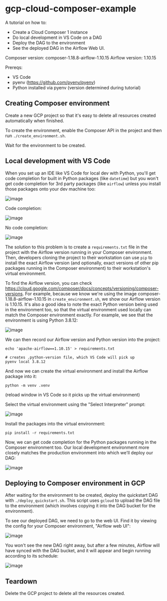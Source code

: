 # gcp-cloud-composer-example

A tutorial on how to:

- Create a Cloud Composer 1 instance
- Do local development in VS Code on a DAG
- Deploy the DAG to the environment
- See the deployed DAG in the Airflow Web UI.

Composer version: composer-1.18.8-airflow-1.10.15
Airflow version: 1.10.15

Prereqs:

- VS Code
- pyenv (https://github.com/pyenv/pyenv)
- Python installed via pyenv (version determined during tutorial)

## Creating Composer environment

Create a new GCP project so that it's easy to delete all resources created automatically when finished.

To create the environment, enable the Composer API in the project and then run `./create_environment.sh`.

Wait for the environment to be created.

## Local development with VS Code

When you set up an IDE like VS Code for local dev with Python, you'll get code completion for built in Python packages (like `datetime`) but you won't get code completion for 3rd party packages (like `airflow`) unless you install those packages onto your dev machine too:

![image](https://user-images.githubusercontent.com/7719209/169361891-4b797de6-5f59-429c-ba80-b3cd7a5b83d3.png)

Code completion:

![image](https://user-images.githubusercontent.com/7719209/169361941-5d8958e7-bee5-4e44-afe9-4a3479ea7624.png)

No code completion:

![image](https://user-images.githubusercontent.com/7719209/169362006-4f5a61d6-0fb6-45b0-a8e9-904ff9bbbf46.png)

The solution to this problem is to create a `requirements.txt` file in the project with the Airflow version running in your Composer environment. Then, developers cloning the project to their workstation can use `pip` to install the exact Airflow version (and optionally, exact versions of other pip packages running in the Composer environment) to their workstation's virtual environment.

To find the Airflow version, you can check https://cloud.google.com/composer/docs/concepts/versioning/composer-versions. For example, because we know we're using the image composer-1.18.8-airflow-1.10.15 in `create_environment.sh`, we show our Airflow version is 1.10.15. It's also a good idea to note the exact Python version being used in the environment too, so that the virtual environment used locally can match the Composer environment exactly. For example, we see that the environment is using Python 3.8.12:

![image](https://user-images.githubusercontent.com/7719209/169362675-4b4ff555-1bba-44d2-888e-2a7ef4646b18.png)

We can then record our Airflow version and Python version into the project:

```
echo 'apache-airflow==1.10.15' > requirements.txt
```

```
# creates .python-version file, which VS Code will pick up
pyenv local 3.8.12
```

And now we can create the virtual environment and install the Airflow package into it:

```
python -m venv .venv
```

(reload window in VS Code so it picks up the virtual environment)

Select the virtual environment using the "Select Interpreter" prompt:

![image](https://user-images.githubusercontent.com/7719209/169363120-10f31468-a9a4-40d7-9e19-61547081c730.png)

Install the packages into the virtual environment:

```
pip install -r requirements.txt
```

Now, we can get code completion for the Python packages running in the Composer environment too. Our local development environment more closely matches the production environment into which we'll deploy our DAG:

![image](https://user-images.githubusercontent.com/7719209/169364522-958b5033-1dd9-4523-8192-03465a446cb5.png)

## Deploying to Composer environment in GCP

After waiting for the environment to be created, deploy the quickstart DAG with `./deploy_quickstart.sh`. This script uses `gcloud` to upload the DAG file to the environment (which involves copying it into the DAG bucket for the environment).

To see our deployed DAG, we need to go to the web UI. Find it by viewing the config for your Composer environment, "Airflow web UI":

![image](https://user-images.githubusercontent.com/7719209/169363864-79f908c0-de01-47ea-940e-9a040c22c436.png)

You won't see the new DAG right away, but after a few minutes, Airflow will have synced with the DAG bucket, and it will appear and begin running according to its schedule:

![image](https://user-images.githubusercontent.com/7719209/169364122-8e763900-231c-48fb-994b-3a1f1a5394e8.png)

## Teardown

Delete the GCP project to delete all the resources created.
